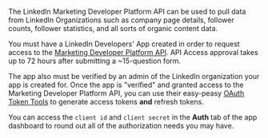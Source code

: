 The LinkedIn Marketing Developer Platform API can be used to pull data from LinkedIn Organizations such as company page details, follower counts, follower statistics, and all sorts of organic content data.

You must have a LinkedIn Developers' App created in order to request access to the <a href="https://docs.microsoft.com/en-us/linkedin/marketing/">Marketing Developer Platform API</a>. API Access approval takes up to 72 hours after submitting a ~15-question form.

The app also must be verified by an admin of the LinkedIn organization your app is created for. Once the app is "verified" and granted access to the Marketing Developer Platform API, you can use their easy-peasy <a href="https://www.linkedin.com/developers/tools/oauth">OAuth Token Tools</a> to generate access tokens **and** refresh tokens.

You can access the `client id` and `client secret` in the **Auth** tab of the app dashboard to round out all of the authorization needs you may have.
